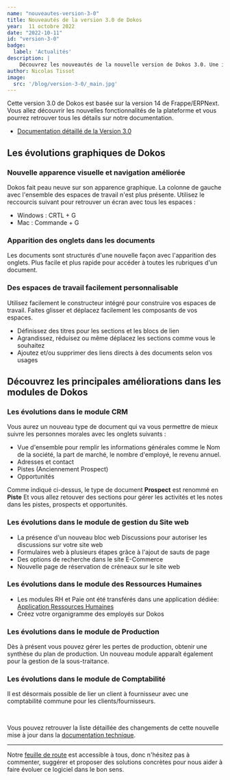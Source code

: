 ```yaml
---
name: "nouveautes-version-3-0"
title: Nouveautés de la version 3.0 de Dokos
year:  11 octobre 2022
date: "2022-10-11"
id: "version-3-0"
badge:
  label: 'Actualités'
description: |
    Découvrez les nouveautés de la nouvelle version de Dokos 3.0. Une interface remise à jour, des espaces de travail plus facile à gérer, apparition des onglets dans les documents et bien plus.
author: Nicolas Tissot
image:
  src: '/blog/version-3-0/_main.jpg'
---
```


Cette version 3.0 de Dokos est basée sur la version 14 de Frappe/ERPNext. Vous allez découvrir les nouvelles fonctionnalités de la plateforme et vous pourrez retrouver tous les détails sur notre documentation.
- [Documentation détaillé de la Version 3.0](https://doc.dokos.io/fr/versions/v3_0_0)


## Les évolutions graphiques de Dokos

### Nouvelle apparence visuelle et navigation améliorée

Dokos fait peau neuve sur son apparence graphique.
La colonne de gauche avec l'ensemble des espaces de travail n'est plus présente. Utilisez le reccourcis suivant pour retrouver un écran avec tous les espaces :
- Windows : CRTL + G
- Mac : Commande + G

### Apparition des onglets dans les documents

Les documents sont structurés d'une nouvelle façon avec l'apparition des onglets.
Plus facile et plus rapide pour accéder à toutes les rubriques d'un document.

### Des espaces de travail facilement personnalisable

Utilisez facilement le constructeur intégré pour construire vos espaces de travail. Faites glisser et déplacez facilement les composants de vos espaces.

- Définissez des titres pour les sections et les blocs de lien
- Agrandissez, réduisez ou même déplacez les sections comme vous le souhaitez
- Ajoutez et/ou supprimer des liens directs à des documents selon vos usages

## Découvrez les principales améliorations dans les modules de Dokos

### Les évolutions dans le module CRM

Vous aurez un nouveau type de document qui va vous permettre de mieux suivre les personnes morales avec les onglets suivants :
- Vue d'ensemble pour remplir les informations générales comme le Nom de la société, la part de marché, le nombre d'employé, le revenu annuel.
- Adresses et contact
- Pistes (Anciennement Prospect) 
- Opportunités

Comme indiqué ci-dessus, le type de document **Prospect** est renommé en **Piste**
Et vous allez retouver des sections pour gérer les activités et les notes dans les pistes, prospects et opportunités.

### Les évolutions dans le module de gestion du Site web

- La présence d'un nouveau bloc web Discussions pour autoriser les discussions sur votre site web
- Formulaires web à plusieurs étapes grâce à l'ajout de sauts de page
- Des options de recherche dans le site E-Commerce
- Nouvelle page de réservation de créneaux sur le site web

### Les évolutions dans le module des Ressources Humaines

- Les modules RH et Paie ont été transférés dans une application dédiée:
[Application Ressources Humaines](https://gitlab.com/dokos/hrms)
- Créez votre organigramme des employés sur Dokos

### Les évolutions dans le module de Production

Dès à présent vous pouvez gérer les pertes de production, obtenir une synthèse du plan de production.
Un nouveau module apparaît également pour la gestion de la sous-traitance.

### Les évolutions dans le module de Comptabilité

Il est désormais possible de lier un client à fournisseur avec une comptabilité commune pour les clients/fournisseurs.


<br>

Vous pouvez retrouver la liste détaillée des changements de cette nouvelle mise à jour dans la [documentation technique](https://doc.dokos.io/fr/versions/v3_0_0).

---

Notre [feuille de route](https://gitlab.com/dokos/dokos/-/boards/966503) est accessible à tous, donc n'hésitez pas à commenter, suggérer et proposer des solutions concrètes pour nous aider à faire évoluer ce logiciel dans le bon sens.
